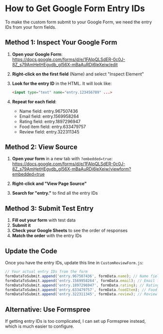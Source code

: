# How to Get Google Form Entry IDs

To make the custom form submit to your Google Form, we need the entry IDs from your form fields.

## Method 1: Inspect Your Google Form

1. **Open your Google Form**: https://docs.google.com/forms/d/e/1FAIpQLSdER-0c0J-8Z_s79AmHetHEgydb_gI56X-mBaAuRDi6leXeiw/edit

2. **Right-click on the first field** (Name) and select "Inspect Element"

3. **Look for the entry ID** in the HTML. It will look like:
   ```html
   <input type="text" name="entry.123456789" ...>
   ```

4. **Repeat for each field**:
   - Name field: entry.967507436
   - Email field: entry.1569958264  
   - Rating field: entry.1897296947
   - Food item field: entry.633479757
   - Review field: entry.322311345

## Method 2: View Source

1. **Open your form** in a new tab with `?embedded=true`:
   https://docs.google.com/forms/d/e/1FAIpQLSdER-0c0J-8Z_s79AmHetHEgydb_gI56X-mBaAuRDi6leXeiw/viewform?embedded=true

2. **Right-click and "View Page Source"**

3. **Search for "entry."** to find all the entry IDs

## Method 3: Submit Test Entry

1. **Fill out your form** with test data
2. **Submit it**
3. **Check your Google Sheets** to see the order of responses
4. **Match the order** with the entry IDs

## Update the Code

Once you have the entry IDs, update this line in `CustomReviewForm.js`:

```javascript
// Your actual entry IDs from the form
formDataToSubmit.append('entry.967507436', formData.name); // Name field
formDataToSubmit.append('entry.1569958264', formData.email); // Email field  
formDataToSubmit.append('entry.1897296947', formData.rating); // Rating field
formDataToSubmit.append('entry.633479757', formData.foodItem); // Food item field
formDataToSubmit.append('entry.322311345', formData.review); // Review field
```

## Alternative: Use Formspree

If getting entry IDs is too complicated, I can set up Formspree instead, which is much easier to configure.
